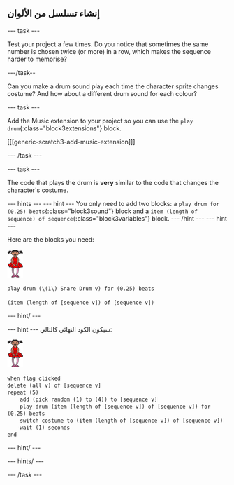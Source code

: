 ## إنشاء تسلسل من الألوان

\--- task \---

Test your project a few times. Do you notice that sometimes the same number is chosen twice (or more) in a row, which makes the sequence harder to memorise?

\---/task--

Can you make a drum sound play each time the character sprite changes costume? And how about a different drum sound for each colour?

\--- task \---

Add the Music extension to your project so you can use the `play drum`{:class="block3extensions"} block.

[[[generic-scratch3-add-music-extension]]]

\--- /task \---

\--- task \---

The code that plays the drum is **very** similar to the code that changes the character's costume.

\--- hints \--- \--- hint \--- You only need to add two blocks: a `play drum for (0.25) beats`{:class="block3sound"} block and a `item (length of sequence) of sequence`{:class="block3variables"} block. \--- /hint \--- \--- hint \---

Here are the blocks you need:

![ballerina](images/ballerina.png)

```blocks3
play drum (\(1\) Snare Drum v) for (0.25) beats

(item (length of [sequence v]) of [sequence v])
```

\--- hint/ \---

\--- hint \--- سيكون الكود النهائي كالتالي:

![ballerina](images/ballerina.png)

```blocks3
when flag clicked
delete (all v) of [sequence v]
repeat (5)
    add (pick random (1) to (4)) to [sequence v]
    play drum (item (length of [sequence v]) of [sequence v]) for (0.25) beats
    switch costume to (item (length of [sequence v]) of [sequence v])
    wait (1) seconds
end
```

\--- hint/ \---

\--- hints/ \---

\--- /task \---